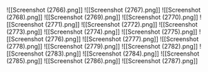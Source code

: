 ![[Screenshot (2766).png]]
![[Screenshot (2767).png]]
![[Screenshot (2768).png]]
![[Screenshot (2769).png]]
![[Screenshot (2770).png]]
![[Screenshot (2771).png]]
![[Screenshot (2772).png]]
![[Screenshot (2773).png]]
![[Screenshot (2774).png]]
![[Screenshot (2775).png]]
![[Screenshot (2776).png]]
![[Screenshot (2777).png]]
![[Screenshot (2778).png]]
![[Screenshot (2779).png]]
![[Screenshot (2782).png]]
![[Screenshot (2783).png]]
![[Screenshot (2784).png]]
![[Screenshot (2785).png]]
![[Screenshot (2786).png]]
![[Screenshot (2787).png]]
